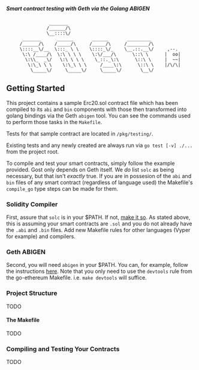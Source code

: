 ##### Smart contract testing with Geth via the Golang ABIGEN
```
                _______                                 
               /______/\                                
               \__::::\/                                
      _______      ______       ______       _________  
     /______/\    /_____/\     /_____/\     /________/\ 
     \::::__\/__  \:::_ \ \    \::::_\/_    \__.::.__\/     ,--.
      \:\ /____/\  \:\ \ \ \    \:\/___/\      \::\ \      |  oo| 
       \:\\_  _\/   \:\ \ \ \    \_::._\:\      \::\ \     |  ~~|
        \:\_\ \ \    \:\_\ \ \     /____\:\      \::\ \    |/\/\|
         \_____\/     \_____\/     \_____\/       \__\/ 
```
## Getting Started
This project contains a sample Erc20.sol contract file which has been compiled to its `abi` and `bin` components with those then transformed into
golang bindings via the Geth `abigen` tool. You can see the commands used to perform those tasks in the `Makefile`.

Tests for that sample contract are located in `/pkg/testing/`. 

Existing tests and any newly created are always run via `go test [-v] ./...` from the project root.

To compile and test your smart contracts, simply follow the example provided. Gost only depends on Geth itself. We _do_ list `solc` as being
necessary, but that isn't _exactly_ true. If you are in possesion of the `abi` and `bin` files of any smart contract (regardless of language used) the
Makefile's `compile_go` type steps can be made for them. 

### Solidity Compiler
First, assure that `solc` is in your $PATH. If not, [make it so](https://docs.soliditylang.org/en/v0.8.0/installing-solidity.html). As stated above,
this is assuming your smart contracts are `.sol` and you do not already have the `.abi` and `.bin` files. Add new Makefile rules for other languages
(Vyper for example) and compilers.

### Geth ABIGEN
Second, you will need `abigen` in your $PATH. You can, for example, follow the instructions [here](https://github.com/ethereum/go-ethereum).
Note that you only need to use the `devtools` rule from the go-ethereum Makefile. i.e. `make devtools` will suffice.

### Project Structure
TODO 

#### The Makefile
TODO

### Compiling and Testing Your Contracts
TODO
